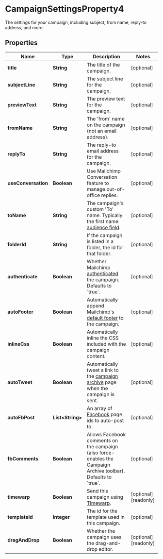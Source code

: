 

# CampaignSettingsProperty4

The settings for your campaign, including subject, from name, reply-to address, and more.

## Properties

| Name | Type | Description | Notes |
|------------ | ------------- | ------------- | -------------|
|**title** | **String** | The title of the campaign. |  [optional] |
|**subjectLine** | **String** | The subject line for the campaign. |  [optional] |
|**previewText** | **String** | The preview text for the campaign. |  [optional] |
|**fromName** | **String** | The &#39;from&#39; name on the campaign (not an email address). |  [optional] |
|**replyTo** | **String** | The reply-to email address for the campaign. |  [optional] |
|**useConversation** | **Boolean** | Use Mailchimp Conversation feature to manage out-of-office replies. |  [optional] |
|**toName** | **String** | The campaign&#39;s custom &#39;To&#39; name. Typically the first name [audience field](https://mailchimp.com/help/getting-started-with-merge-tags/). |  [optional] |
|**folderId** | **String** | If the campaign is listed in a folder, the id for that folder. |  [optional] |
|**authenticate** | **Boolean** | Whether Mailchimp [authenticated](https://mailchimp.com/help/about-email-authentication/) the campaign. Defaults to &#x60;true&#x60;. |  [optional] |
|**autoFooter** | **Boolean** | Automatically append Mailchimp&#39;s [default footer](https://mailchimp.com/help/about-campaign-footers/) to the campaign. |  [optional] |
|**inlineCss** | **Boolean** | Automatically inline the CSS included with the campaign content. |  [optional] |
|**autoTweet** | **Boolean** | Automatically tweet a link to the [campaign archive](https://mailchimp.com/help/about-email-campaign-archives-and-pages/) page when the campaign is sent. |  [optional] |
|**autoFbPost** | **List&lt;String&gt;** | An array of [Facebook](https://mailchimp.com/help/connect-or-disconnect-the-facebook-integration/) page ids to auto-post to. |  [optional] |
|**fbComments** | **Boolean** | Allows Facebook comments on the campaign (also force-enables the Campaign Archive toolbar). Defaults to &#x60;true&#x60;. |  [optional] |
|**timewarp** | **Boolean** | Send this campaign using [Timewarp](https://mailchimp.com/help/use-timewarp/). |  [optional] [readonly] |
|**templateId** | **Integer** | The id for the template used in this campaign. |  [optional] |
|**dragAndDrop** | **Boolean** | Whether the campaign uses the drag-and-drop editor. |  [optional] [readonly] |



